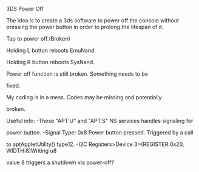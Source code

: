 3DS Power Off

The idea is to create a 3ds software to power off the console without pressing the power button in order to prolong the lifespan of it.

Tap to power off.(Broken)

Holding L button reboots EmuNand.

Holding R button reboots SysNand.



Power off function is still broken. Something needs to be 

fixed.



My coding is in a mess. Codes may be missing and potentially 

broken.

Useful info:
-These "APT:U" and "APT:S" NS services handles signaling for 

power button. 
-Signal Type: 0x8 Power button pressed. Triggered by a call 

to aptAppletUtility() type12.
-I2C Registers>Device 3>(REGISTER:0x20, WIDTH:8)Writing u8 

value 8 triggers a shutdown via power-off? 
